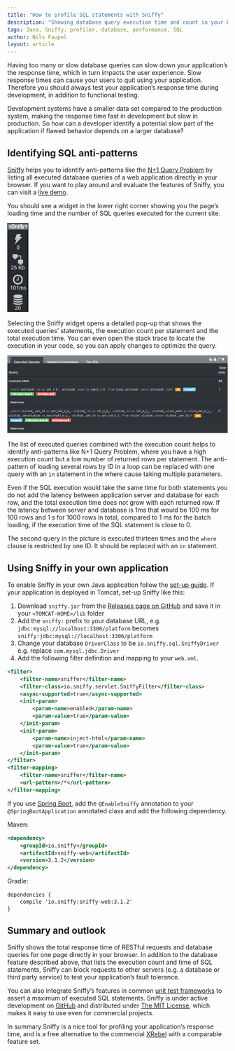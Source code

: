 ```yaml
---
title: "How to profile SQL statements with Sniffy"
description: "Showing database query execution time and count in your browser"
tags: Java, Sniffy, profiler, database, performance, SQL
author: Nils Faupel
layout: article
---
```


Having too many or slow database queries can slow down your application’s the response time, which in turn impacts the user experience.
Slow response times can cause your users to quit using your application.
Therefore you should always test your application’s response time during development, in addition to functional testing.

Development systems have a smaller data set compared to the production system, making the response time fast in development but slow in production.
So how can a developer identify a potential slow part of the application if flawed behavior depends on a larger database?

## Identifying SQL anti-patterns

[Sniffy](http://sniffy.io/) helps you to identify anti-patterns like the [N+1 Query Problem](https://secure.phabricator.com/book/phabcontrib/article/n_plus_one/) by listing all executed database queries of a web application directly in your browser.
If you want to play around and evaluate the features of Sniffy, you can visit a [live demo](http://demo.sniffy.io/owners?lastName=).

You should see a widget in the lower right corner showing you the page’s loading time and the number of SQL queries executed for the current site.

![sniffy-widget](../2017/sniffy-widget.png)

Selecting the Sniffy widget opens a detailed pop-up that shows the executed queries’ statements, the execution count per statement and the total execution time.
You can even open the stack trace to locate the execution in your code, so you can apply changes to optimize the query.

![sniffy-executed-queries](../2017/sniffy-executed-queries.png)

The list of executed queries combined with the execution count helps to identify anti-patterns like N+1 Query Problem, where you have a high execution count but a low number of returned rows per statement.
The anti-pattern of loading several rows by ID in a loop can be replaced with one query with an `in` statement in the where cause taking multiple parameters.

Even if the SQL execution would take the same time for both statements you do not add the latency between application server and database for each row, and the total execution time does not grow with each returned row.
If the latency between server and database is 1ms that would be 100 ms for 100 rows and 1 s for 1000 rows in total, compared to 1 ms for the batch loading, if the execution time of the SQL statement is close to 0.

The second query in the picture is executed thirteen times and the `where` clause is restricted by one ID. It should be replaced with an `in` statement.


## Using Sniffy in your own application

To enable Sniffy in your own Java application follow the [set-up guide](http://sniffy.io/docs/latest/#_datasource).
If your application is deployed in Tomcat, set-up Sniffy like this:

1. Download `sniffy.jar` from the [Releases page on GitHub](https://github.com/sniffy/sniffy/releases/latest) and save it in your `<TOMCAT-HOME>/lib` folder
2. Add the `sniffy:` prefix to your database URL, e.g. `jdbc:mysql://localhost:3306/platform` becomes `sniffy:jdbc:mysql://localhost:3306/platform`
3. Change your database `DriverClass` to be `io.sniffy.sql.SniffyDriver` e.g. replace `com.mysql.jdbc.Driver`
4. Add the following filter definition and mapping to your `web.xml`.

```xml
<filter>
    <filter-name>sniffer</filter-name>
    <filter-class>io.sniffy.servlet.SniffyFilter</filter-class>
    <async-supported>true</async-supported>
    <init-param>
        <param-name>enabled</param-name>
        <param-value>true</param-value>
    </init-param>
    <init-param>
        <param-name>inject-html</param-name>
        <param-value>true</param-value>
    </init-param>
</filter>
<filter-mapping>
    <filter-name>sniffer</filter-name>
    <url-pattern>/*</url-pattern>
</filter-mapping>
```

If you use [Spring Boot](http://projects.spring.io/spring-boot/), add the `@EnableSniffy` annotation to your `@SpringBootApplication` annotated class and add the following dependency.

Maven:

```xml
<dependency>
    <groupId>io.sniffy</groupId>
    <artifactId>sniffy-web</artifactId>
    <version>3.1.2</version>
</dependency>
```

Gradle:

```
dependencies {
    compile 'io.sniffy:sniffy-web:3.1.2'
}
```

## Summary and outlook

Sniffy shows the total response time of RESTful requests and database queries for one page directly in your browser.
In addition to the database feature described above, that lists the execution count and time of SQL statements, Sniffy can block requests to other servers (e.g. a database or third party service) to test your application’s fault tolerance.

You can also integrate Sniffy’s features in common [unit test frameworks](http://sniffy.io/docs/latest/#_unit_and_component_tests) to assert a maximum of executed SQL statements.
Sniffy is under active development on [GitHub](https://github.com/sniffy/sniffy) and distributed under [The MIT License](https://opensource.org/licenses/MIT), which makes it easy to use even for commercial projects.

In summary Sniffy is a nice tool for profiling your application’s response time, and is a free alternative to the commercial [XRebel](https://zeroturnaround.com/software/xrebel/) with a comparable feature set.
